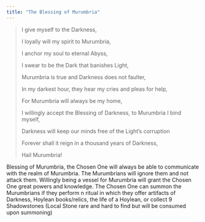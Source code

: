 ```yaml
---
title: "The Blessing of Murumbria"
---
```


> I give myself to the Darkness,
>
> I loyally will my spirit to Murumbria,
>
> I anchor my soul to eternal Abyss,
>
> I swear to be the Dark that banishes Light,
>
> Murumbria is true and Darkness does not faulter,
>
> In my darkest hour, they hear my cries and pleas for help,
>
> For Murumbria will always be my home,
>
> I willingly accept the Blessing of Darkness, to Murumbria I bind myself,
>
> Darkness will keep our minds free of the Light’s corruption
>
> Forever shall it reign in a thousand years of Darkness,
>
> Hail Murumbria!


Blessing of Murumbria, the Chosen One will always be able to communicate with the realm of Murumbria. The Murumbrians will ignore them and not attack them. Willingly being a vessel for Murumbria will grant the Chosen One great powers and knowledge. The Chosen One can summon the Murumbrians if they perform n ritual in which they offer artifacts of Darkness, Hoylean books/relics, the life of a Hoylean, or collect 9 Shadowstones (Local Stone rare and hard to find but will be consumed upon summoning)

